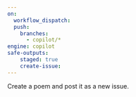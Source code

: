 ```yaml
---
on: 
  workflow_dispatch:
  push:
    branches:
      - copilot/*
engine: copilot
safe-outputs:
    staged: true
    create-issue:
---
```

Create a poem and post it as a new issue.